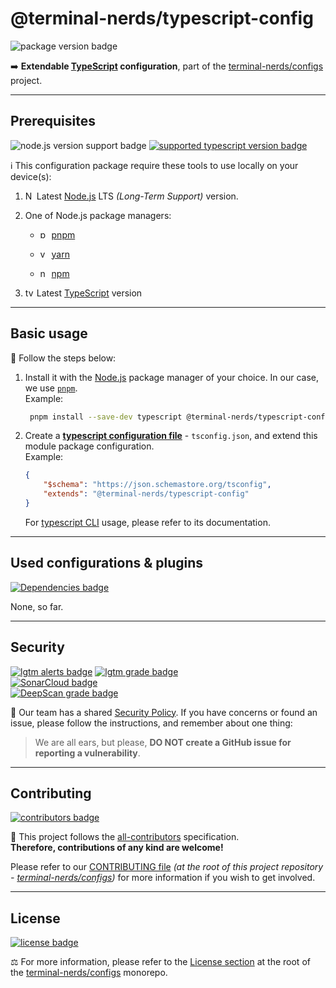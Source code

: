 # @terminal-nerds/typescript-config

![package version badge]

➡️ **Extendable [TypeScript] configuration**, part of the
[terminal-nerds/configs] project.

[terminal-nerds/configs]: https://github.com/terminal-nerds/configs
[package version badge]: https://img.shields.io/npm/v/@terminal-nerds/typescript-config/latest?style=for-the-badge&logo=npm
[typescript]: https://www.typescriptlang.org/
[terminal-nerds/configs]: https://github.com/terminal-nerds/configs

---

## Prerequisites

![node.js version support badge]
[![supported typescript version badge]][typescript]

[node.js version support badge]: https://img.shields.io/node/v-lts/@terminal-nerds/typescript-config?style=for-the-badge&logo=nodedotjs
[supported typescript version badge]: https://img.shields.io/github/package-json/dependency-version/terminal-nerds/configs/peer/typescript-g?filename=packages%2Ftypescript%2Fpackage.json&logo=typescript&style=for-the-badge

ℹ️ This configuration package require these tools to use locally on your
device(s):

1. <img
      alt="Node.JS logo icon"
      width="14"
      src="https://api.iconify.design/logos/nodejs-icon.svg"
   />
   Latest [Node.js] LTS _(Long-Term Support)_ version.

1. One of Node.js package managers:

    - <img
             alt="pnpm logo icon"
             width="14"
             src="https://api.iconify.design/vscode-icons/file-type-light-pnpm.svg"
          />
      [pnpm]

    - <img
            alt="yarn logo icon"
            width="14"
            src="https://api.iconify.design/logos/yarn.svg"
           />
      [yarn]

    - <img
          alt="npm logo icon"
          width="14"
          src="https://api.iconify.design/logos/npm-icon.svg"
         />
      [npm]

1. <img
         alt="typescript logo icon"
         width="14"
         src="https://api.iconify.design/logos/typescript-icon.svg"
        />
   Latest [TypeScript] version

[node.js]: https://nodejs.org/en/
[pnpm]: https://pnpm.io/
[npm]: https://npmjs.com/
[yarn]: https://yarnpkg.com/

---

## Basic usage

👣 Follow the steps below:

1. Install it with the [Node.js] package manager of your choice. In our case,
   we use [`pnpm`](pnpm).\
   Example:

    ```sh
     pnpm install --save-dev typescript @terminal-nerds/typescript-config
    ```

    [node.js]: https://nodejs.org/en/
    [`pnpm`]: https://pnpm.io/

1. Create a **[typescript configuration file]** - `tsconfig.json`, and
   extend this module package configuration.\
   Example:

    ```json
    {
    	"$schema": "https://json.schemastore.org/tsconfig",
    	"extends": "@terminal-nerds/typescript-config"
    }
    ```

    For [typescript CLI] usage, please refer to its documentation.

    [typescript configuration file]: https://www.typescriptlang.org/tsconfig/
    [typescript cli]: https://www.typescriptlang.org/docs/handbook/compiler-options.html

---

## Used configurations & plugins

[![Dependencies badge]][dependencies url]

None, so far.

[dependencies badge]: https://img.shields.io/librariesio/release/npm/@terminal-nerds/typescript-config?style=for-the-badge
[dependencies url]: https://libraries.io/npm/@terminal-nerds%2Ftypescript-config

---

## Security

[![lgtm alerts badge]][lgtm report]
[![lgtm grade badge]][lgtm report]\
[![SonarCloud badge]][sonarcloud report]\
[![DeepScan grade badge]][deepscan report]

🔐 Our team has a shared [Security Policy]. If you have concerns or found an
issue, please follow the instructions, and
remember about one thing:

> We are all ears, but please, **DO NOT create a GitHub issue for reporting a
> vulnerability**.

[security policy]: https://github.com/terminal-nerds/configs/security/policy
[lgtm alerts badge]: https://img.shields.io/lgtm/alerts/github/terminal-nerds/configs?style=for-the-badge&logo=lgtm
[lgtm grade badge]: https://img.shields.io/lgtm/grade/javascript/github/terminal-nerds/configs?style=for-the-badge&logo=lgtm
[lgtm report]: https://lgtm.com/projects/g/terminal-nerds/configs
[sonarcloud badge]: https://img.shields.io/sonar/quality_gate/terminal-nerds_configs/main?logo=sonarcloud&server=https%3A%2F%2Fsonarcloud.io&style=for-the-badge
[sonarcloud report]: https://sonarcloud.io/summary/overall?id=terminal-nerds_configs
[deepscan grade badge]: https://deepscan.io/api/teams/16781/projects/20096/branches/536130/badge/grade.svg
[deepscan report]: https://deepscan.io/dashboard#view=project&tid=16781&pid=20096&bid=536130

---

## Contributing

[![contributors badge]][contributors url]

🤝 This project follows the [all-contributors] specification.\
**Therefore, contributions of any kind are welcome!**

Please refer to our [CONTRIBUTING file]
_(at the root of this project repository - [terminal-nerds/configs])_
for more information if you wish to get involved.

[all-contributors]: https://github.com/all-contributors/all-contributors
[contributing file]: https://github.com/terminal-nerds/configs/blob/main/.github/CONTRIBUTING.md
[contributors badge]: https://img.shields.io/github/contributors/terminal-nerds/configs?style=for-the-badge
[contributors url]: https://github.com/terminal-nerds/configs#contributors

---

## License

[![license badge]][license]

⚖️ For more information, please refer to the [License section] at the root of
the [terminal-nerds/configs] monorepo.

[license badge]: https://img.shields.io/github/license/terminal-nerds/configs?style=for-the-badge
[license]: https://github.com/terminal-nerds/configs/blob/main/LICENSE.md
[license section]: https://github.com/terminal-nerds/configs#License
